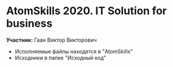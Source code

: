 # AtomSkills 2020. IT Solution for business
**Участник:** Гаан Виктор Викторович
* Исполняемые файлы находятся в "AtomSkills"
* Исходники в папке "Исходный код"
